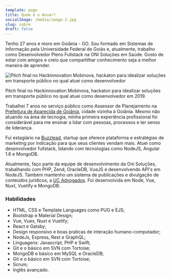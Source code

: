```yaml
---
template: page
title: Quem é o Anuar?
socialImage: /media/image-2.jpg
slug: sobre
draft: false
---
```

Tenho 27 anos e moro em Goiânia - GO. Sou formado em Sistemas de Informação pela Universidade Federal de Goiás e, atualmente, trabalho como Desenvolvedor Pleno Fullstack na ONI Soluções em Saúde. Gosto de estar com amigos e creio que compartilhar conhecimento seja a melhor maneira de aprender.

![Pitch final no Hackinnovation Mobinova, hackaton para idealizar soluções em transporte público no qual atuei como desenvolvedor](/media/hackaton.jpg "Anuar Daher - Desenvolvedor de Software")

Pitch final no Hackinnovation Mobinova, hackaton para idealizar soluções em transporte público no qual atuei como desenvolvedor em 2019.

Trabalhei 7 anos no serviço público como Assessor de Planejamento na [Prefeitura de Aparecida de Goiânia](https://www.aparecida.go.gov.br/), cidade vizinha à Goiânia. Mesmo não atuando na área de tecnogia, minha primeira experiência profissional foi considerável para me ensinar a lidar com pessoas, processos e ter senso de liderança. 

Fui estagiário na [Buzzlead](https://buzzlead.com.br/), startup que oferece plataforma e estratégias de marketing por indicação para que seus clientes vendam mais. Atuei como desenvolvedor fullstack, lidando com tecnologias como NodeJS, Angular 1.6 e MongoDB.

Atualmente, faço parte da equipe de desenvolvimento da Oni Soluções, trabalhando com PHP, Zend, OracleDB, VueJS e desenvolvendo API's em NodeJS. Também mantenho um sistema de publicações e divulgação de conteúdos jurídicos, a [UC Advogados](https://ucadvogados.com.br). Foi desenvolvida em Node, Vue, Nuxt, Vuetify e MongoDB.

### Habilidades

* HTML, CSS e Template Languages como PUG e EJS;
* Bootstrap e Material Design;
* Vue, Vuex, Nuxt e Vuetify;
* React e Gatsby;
* Design responsivo e boas praticas de interação humano-computador;
* NodeJs, Express, Rest e GraphQL;
* Linguagens: Javascript, PHP e Swift;
* Git e o básico em SVN com Tortoise;
* MongoDB e básico em MySQL e OracleDB;
* Git e o básico em SVN com Tortoise;
* Scrum;
* Inglês avançado.